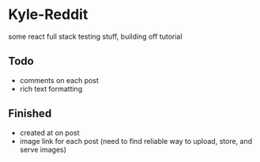 # Kyle-Reddit

some react full stack testing stuff, building off tutorial

## Todo

-   comments on each post
-   rich text formatting

## Finished

-   created at on post
-   image link for each post (need to find reliable way to upload, store, and serve images)
